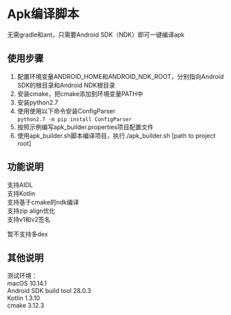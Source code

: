 # Apk编译脚本

无需gradle和ant，只需要Android SDK（NDK）即可一键编译apk   

## 使用步骤
1. 配置环境变量ANDROID_HOME和ANDROID_NDK_ROOT，分别指向Android SDK的根目录和Android NDK根目录
2. 安装cmake，把cmake添加到环境变量PATH中
3. 安装python2.7
4. 使用使用以下命令安装ConfigParser    
`python2.7 -m pip install ConfigParser`
5. 按照示例编写apk_builder.properties项目配置文件
6. 使用apk_builder.sh脚本编译项目，执行./apk_builder.sh [path to project root]

## 功能说明
支持AIDL    
支持Kotlin    
支持基于cmake的ndk编译    
支持zip align优化    
支持v1和v2签名    
    
暂不支持多dex    

## 其他说明
测试环境：    
macOS 10.14.1    
Android SDK build tool 28.0.3    
Kotlin 1.3.10    
cmake 3.12.3